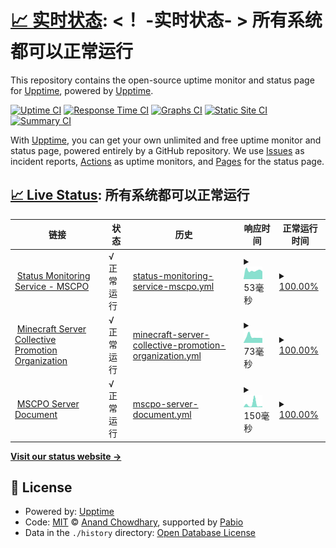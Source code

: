 # [📈 实时状态](https://demo.upptime.js.org): <！ -实时状态- > **所有系统都可以正常运行**

This repository contains the open-source uptime monitor and status page for [Upptime](https://upptime.js.org), powered by [Upptime](https://github.com/upptime/upptime).

[![Uptime CI](https://github.com/MSCPO/Upptime/workflows/Uptime%20CI/badge.svg)](https://github.com/MSCPO/Upptime/actions?query=workflow%3A%22Uptime+CI%22)
[![Response Time CI](https://github.com/MSCPO/Upptime/workflows/Response%20Time%20CI/badge.svg)](https://github.com/MSCPO/Upptime/actions?query=workflow%3A%22Response+Time+CI%22)
[![Graphs CI](https://github.com/MSCPO/Upptime/workflows/Graphs%20CI/badge.svg)](https://github.com/MSCPO/Upptime/actions?query=workflow%3A%22Graphs+CI%22)
[![Static Site CI](https://github.com/MSCPO/Upptime/workflows/Static%20Site%20CI/badge.svg)](https://github.com/MSCPO/Upptime/actions?query=workflow%3A%22Static+Site+CI%22)
[![Summary CI](https://github.com/MSCPO/Upptime/workflows/Summary%20CI/badge.svg)](https://github.com/MSCPO/Upptime/actions?query=workflow%3A%22Summary+CI%22)

With [Upptime](https://upptime.js.org), you can get your own unlimited and free uptime monitor and status page, powered entirely by a GitHub repository. We use [Issues](https://github.com/upptime/upptime/issues) as incident reports, [Actions](https://github.com/MSCPO/Upptime/actions) as uptime monitors, and [Pages](https://demo.upptime.js.org) for the status page.

## [📈 Live Status](https://demo.upptime.js.org): <!--live status--> **所有系统都可以正常运行**

<!--start: status pages-->
<!-- This summary is generated by Upptime (https://github.com/upptime/upptime) -->
<!-- Do not edit this manually, your changes will be overwritten -->
<!-- prettier-ignore -->
| 链接 | 状态 | 历史 | 响应时间 | 正常运行时间 |
| --- | ------ | ------- | ------------- | ------ |
| <img alt="" src="https://icons.duckduckgo.com/ip3/mscpostatus.netlify.app.ico" height="13"> [Status Monitoring Service - MSCPO](https://mscpostatus.netlify.app/) | √ 正常运行 | [status-monitoring-service-mscpo.yml](https://github.com/MSCPO/Upptime/commits/HEAD/history/status-monitoring-service-mscpo.yml) | <details><summary><img alt="响应时间图像" src="./graphs/status-monitoring-service-mscpo/response-time-week.png" height="20"> 53毫秒</summary><br><a href="https://mscpostatus.netlify.app/history/status-monitoring-service-mscpo"><img alt="响应时间 140" src="https://img.shields.io/endpoint?url=https%3A%2F%2Fraw.githubusercontent.com%2FMSCPO%2FUpptime%2FHEAD%2Fapi%2Fstatus-monitoring-service-mscpo%2Fresponse-time.json"></a><br><a href="https://mscpostatus.netlify.app/history/status-monitoring-service-mscpo"><img alt="24 小时响应时间 140" src="https://img.shields.io/endpoint?url=https%3A%2F%2Fraw.githubusercontent.com%2FMSCPO%2FUpptime%2FHEAD%2Fapi%2Fstatus-monitoring-service-mscpo%2Fresponse-time-day.json"></a><br><a href="https://mscpostatus.netlify.app/history/status-monitoring-service-mscpo"><img alt="7 天正常运行时间 53" src="https://img.shields.io/endpoint?url=https%3A%2F%2Fraw.githubusercontent.com%2FMSCPO%2FUpptime%2FHEAD%2Fapi%2Fstatus-monitoring-service-mscpo%2Fresponse-time-week.json"></a><br><a href="https://mscpostatus.netlify.app/history/status-monitoring-service-mscpo"><img alt="30天的正常运行时间 117" src="https://img.shields.io/endpoint?url=https%3A%2F%2Fraw.githubusercontent.com%2FMSCPO%2FUpptime%2FHEAD%2Fapi%2Fstatus-monitoring-service-mscpo%2Fresponse-time-month.json"></a><br><a href="https://mscpostatus.netlify.app/history/status-monitoring-service-mscpo"><img alt="1年的正常运行时间 140" src="https://img.shields.io/endpoint?url=https%3A%2F%2Fraw.githubusercontent.com%2FMSCPO%2FUpptime%2FHEAD%2Fapi%2Fstatus-monitoring-service-mscpo%2Fresponse-time-year.json"></a></details> | <details><summary><a href="https://mscpostatus.netlify.app/history/status-monitoring-service-mscpo">100.00%</a></summary><a href="https://mscpostatus.netlify.app/history/status-monitoring-service-mscpo"><img alt="正常运行时间 99.99%" src="https://img.shields.io/endpoint?url=https%3A%2F%2Fraw.githubusercontent.com%2FMSCPO%2FUpptime%2FHEAD%2Fapi%2Fstatus-monitoring-service-mscpo%2Fuptime.json"></a><br><a href="https://mscpostatus.netlify.app/history/status-monitoring-service-mscpo"><img alt="24 小时正常运行时间 100.00%" src="https://img.shields.io/endpoint?url=https%3A%2F%2Fraw.githubusercontent.com%2FMSCPO%2FUpptime%2FHEAD%2Fapi%2Fstatus-monitoring-service-mscpo%2Fuptime-day.json"></a><br><a href="https://mscpostatus.netlify.app/history/status-monitoring-service-mscpo"><img alt="7 天正常运行时间 100.00%" src="https://img.shields.io/endpoint?url=https%3A%2F%2Fraw.githubusercontent.com%2FMSCPO%2FUpptime%2FHEAD%2Fapi%2Fstatus-monitoring-service-mscpo%2Fuptime-week.json"></a><br><a href="https://mscpostatus.netlify.app/history/status-monitoring-service-mscpo"><img alt="30天的正常运行时间 100.00%" src="https://img.shields.io/endpoint?url=https%3A%2F%2Fraw.githubusercontent.com%2FMSCPO%2FUpptime%2FHEAD%2Fapi%2Fstatus-monitoring-service-mscpo%2Fuptime-month.json"></a><br><a href="https://mscpostatus.netlify.app/history/status-monitoring-service-mscpo"><img alt="1年的正常运行时间 99.99%" src="https://img.shields.io/endpoint?url=https%3A%2F%2Fraw.githubusercontent.com%2FMSCPO%2FUpptime%2FHEAD%2Fapi%2Fstatus-monitoring-service-mscpo%2Fuptime-year.json"></a></details>
| <img alt="" src="https://icons.duckduckgo.com/ip3/mscpo.netlify.app.ico" height="13"> [Minecraft Server Collective Promotion Organization](http://mscpo.netlify.app/) | √ 正常运行 | [minecraft-server-collective-promotion-organization.yml](https://github.com/MSCPO/Upptime/commits/HEAD/history/minecraft-server-collective-promotion-organization.yml) | <details><summary><img alt="响应时间图像" src="./graphs/minecraft-server-collective-promotion-organization/response-time-week.png" height="20"> 73毫秒</summary><br><a href="https://mscpostatus.netlify.app/history/minecraft-server-collective-promotion-organization"><img alt="响应时间 177" src="https://img.shields.io/endpoint?url=https%3A%2F%2Fraw.githubusercontent.com%2FMSCPO%2FUpptime%2FHEAD%2Fapi%2Fminecraft-server-collective-promotion-organization%2Fresponse-time.json"></a><br><a href="https://mscpostatus.netlify.app/history/minecraft-server-collective-promotion-organization"><img alt="24 小时响应时间 172" src="https://img.shields.io/endpoint?url=https%3A%2F%2Fraw.githubusercontent.com%2FMSCPO%2FUpptime%2FHEAD%2Fapi%2Fminecraft-server-collective-promotion-organization%2Fresponse-time-day.json"></a><br><a href="https://mscpostatus.netlify.app/history/minecraft-server-collective-promotion-organization"><img alt="7 天正常运行时间 73" src="https://img.shields.io/endpoint?url=https%3A%2F%2Fraw.githubusercontent.com%2FMSCPO%2FUpptime%2FHEAD%2Fapi%2Fminecraft-server-collective-promotion-organization%2Fresponse-time-week.json"></a><br><a href="https://mscpostatus.netlify.app/history/minecraft-server-collective-promotion-organization"><img alt="30天的正常运行时间 172" src="https://img.shields.io/endpoint?url=https%3A%2F%2Fraw.githubusercontent.com%2FMSCPO%2FUpptime%2FHEAD%2Fapi%2Fminecraft-server-collective-promotion-organization%2Fresponse-time-month.json"></a><br><a href="https://mscpostatus.netlify.app/history/minecraft-server-collective-promotion-organization"><img alt="1年的正常运行时间 177" src="https://img.shields.io/endpoint?url=https%3A%2F%2Fraw.githubusercontent.com%2FMSCPO%2FUpptime%2FHEAD%2Fapi%2Fminecraft-server-collective-promotion-organization%2Fresponse-time-year.json"></a></details> | <details><summary><a href="https://mscpostatus.netlify.app/history/minecraft-server-collective-promotion-organization">100.00%</a></summary><a href="https://mscpostatus.netlify.app/history/minecraft-server-collective-promotion-organization"><img alt="正常运行时间 99.99%" src="https://img.shields.io/endpoint?url=https%3A%2F%2Fraw.githubusercontent.com%2FMSCPO%2FUpptime%2FHEAD%2Fapi%2Fminecraft-server-collective-promotion-organization%2Fuptime.json"></a><br><a href="https://mscpostatus.netlify.app/history/minecraft-server-collective-promotion-organization"><img alt="24 小时正常运行时间 100.00%" src="https://img.shields.io/endpoint?url=https%3A%2F%2Fraw.githubusercontent.com%2FMSCPO%2FUpptime%2FHEAD%2Fapi%2Fminecraft-server-collective-promotion-organization%2Fuptime-day.json"></a><br><a href="https://mscpostatus.netlify.app/history/minecraft-server-collective-promotion-organization"><img alt="7 天正常运行时间 100.00%" src="https://img.shields.io/endpoint?url=https%3A%2F%2Fraw.githubusercontent.com%2FMSCPO%2FUpptime%2FHEAD%2Fapi%2Fminecraft-server-collective-promotion-organization%2Fuptime-week.json"></a><br><a href="https://mscpostatus.netlify.app/history/minecraft-server-collective-promotion-organization"><img alt="30天的正常运行时间 99.98%" src="https://img.shields.io/endpoint?url=https%3A%2F%2Fraw.githubusercontent.com%2FMSCPO%2FUpptime%2FHEAD%2Fapi%2Fminecraft-server-collective-promotion-organization%2Fuptime-month.json"></a><br><a href="https://mscpostatus.netlify.app/history/minecraft-server-collective-promotion-organization"><img alt="1年的正常运行时间 99.99%" src="https://img.shields.io/endpoint?url=https%3A%2F%2Fraw.githubusercontent.com%2FMSCPO%2FUpptime%2FHEAD%2Fapi%2Fminecraft-server-collective-promotion-organization%2Fuptime-year.json"></a></details>
| <img alt="" src="https://icons.duckduckgo.com/ip3/mscpodoc.netlify.app.ico" height="13"> [MSCPO Server Document](https://mscpodoc.netlify.app/) | √ 正常运行 | [mscpo-server-document.yml](https://github.com/MSCPO/Upptime/commits/HEAD/history/mscpo-server-document.yml) | <details><summary><img alt="响应时间图像" src="./graphs/mscpo-server-document/response-time-week.png" height="20"> 150毫秒</summary><br><a href="https://mscpostatus.netlify.app/history/mscpo-server-document"><img alt="响应时间 142" src="https://img.shields.io/endpoint?url=https%3A%2F%2Fraw.githubusercontent.com%2FMSCPO%2FUpptime%2FHEAD%2Fapi%2Fmscpo-server-document%2Fresponse-time.json"></a><br><a href="https://mscpostatus.netlify.app/history/mscpo-server-document"><img alt="24 小时响应时间 171" src="https://img.shields.io/endpoint?url=https%3A%2F%2Fraw.githubusercontent.com%2FMSCPO%2FUpptime%2FHEAD%2Fapi%2Fmscpo-server-document%2Fresponse-time-day.json"></a><br><a href="https://mscpostatus.netlify.app/history/mscpo-server-document"><img alt="7 天正常运行时间 150" src="https://img.shields.io/endpoint?url=https%3A%2F%2Fraw.githubusercontent.com%2FMSCPO%2FUpptime%2FHEAD%2Fapi%2Fmscpo-server-document%2Fresponse-time-week.json"></a><br><a href="https://mscpostatus.netlify.app/history/mscpo-server-document"><img alt="30天的正常运行时间 157" src="https://img.shields.io/endpoint?url=https%3A%2F%2Fraw.githubusercontent.com%2FMSCPO%2FUpptime%2FHEAD%2Fapi%2Fmscpo-server-document%2Fresponse-time-month.json"></a><br><a href="https://mscpostatus.netlify.app/history/mscpo-server-document"><img alt="1年的正常运行时间 142" src="https://img.shields.io/endpoint?url=https%3A%2F%2Fraw.githubusercontent.com%2FMSCPO%2FUpptime%2FHEAD%2Fapi%2Fmscpo-server-document%2Fresponse-time-year.json"></a></details> | <details><summary><a href="https://mscpostatus.netlify.app/history/mscpo-server-document">100.00%</a></summary><a href="https://mscpostatus.netlify.app/history/mscpo-server-document"><img alt="正常运行时间 99.97%" src="https://img.shields.io/endpoint?url=https%3A%2F%2Fraw.githubusercontent.com%2FMSCPO%2FUpptime%2FHEAD%2Fapi%2Fmscpo-server-document%2Fuptime.json"></a><br><a href="https://mscpostatus.netlify.app/history/mscpo-server-document"><img alt="24 小时正常运行时间 100.00%" src="https://img.shields.io/endpoint?url=https%3A%2F%2Fraw.githubusercontent.com%2FMSCPO%2FUpptime%2FHEAD%2Fapi%2Fmscpo-server-document%2Fuptime-day.json"></a><br><a href="https://mscpostatus.netlify.app/history/mscpo-server-document"><img alt="7 天正常运行时间 100.00%" src="https://img.shields.io/endpoint?url=https%3A%2F%2Fraw.githubusercontent.com%2FMSCPO%2FUpptime%2FHEAD%2Fapi%2Fmscpo-server-document%2Fuptime-week.json"></a><br><a href="https://mscpostatus.netlify.app/history/mscpo-server-document"><img alt="30天的正常运行时间 100.00%" src="https://img.shields.io/endpoint?url=https%3A%2F%2Fraw.githubusercontent.com%2FMSCPO%2FUpptime%2FHEAD%2Fapi%2Fmscpo-server-document%2Fuptime-month.json"></a><br><a href="https://mscpostatus.netlify.app/history/mscpo-server-document"><img alt="1年的正常运行时间 99.97%" src="https://img.shields.io/endpoint?url=https%3A%2F%2Fraw.githubusercontent.com%2FMSCPO%2FUpptime%2FHEAD%2Fapi%2Fmscpo-server-document%2Fuptime-year.json"></a></details>

<!--end: status pages-->

[**Visit our status website →**](https://demo.upptime.js.org)

## 📄 License

- Powered by: [Upptime](https://github.com/upptime/upptime)
- Code: [MIT](./LICENSE) © [Anand Chowdhary](https://anandchowdhary.com), supported by [Pabio](https://pabio.com)
- Data in the `./history` directory: [Open Database License](https://opendatacommons.org/licenses/odbl/1-0/)
